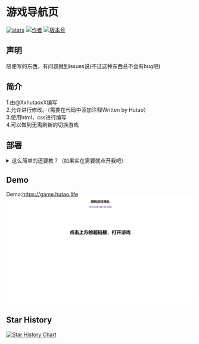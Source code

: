 # 游戏导航页
[![stars](https://img.shields.io/github/stars/XxhutaoxX/navigation-page.svg)](https://github.com/XxhutaoxX/navigation-page)
[![作者](https://img.shields.io/badge/Author-胡桃-pink.svg)](https://github.com/XxhutaoxX)
[![版本号](https://img.shields.io/badge/version-v1.0-brightgreen.svg)](https://github.com/XxhutaoxX/navigation-page/releases)
## 声明
随便写的东西，有问题就到issues说(不过这种东西总不会有bug吧)
## 简介
1.由@XxhutaoxX编写  
2.允许进行修改。（需要在代码中添加注释Written by Hutao）  
3.使用html，css进行编写  
4.可以做到无需刷新的切换游戏
## 部署
<details>
<summary>这么简单的还要教？（如果实在需要就点开我吧）</summary>
<pre><code>
本地部署：将源码下载下来然后找到源码文件夹的index.html文件，再双击就可以打开
</code></pre>
</details>

## Demo
Demo:https://game.hutao.life
[![Demo图片](demo.png)](https://game.hutao.life)

## Star History
[![Star History Chart](https://api.star-history.com/svg?repos=XxhutaoxX/navigation-page&type=Timeline)](https://star-history.com/#XxhutaoxX/navigation-page&Timeline)